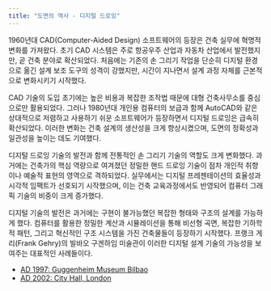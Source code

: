 ```yaml
---
title: "도면의 역사 - 디지털 드로잉"
---
```


1960년대 CAD(Computer-Aided Design) 소프트웨어의 등장은 건축 실무에 혁명적 변화를 가져왔다. 초기 CAD 시스템은 주로 항공우주 산업과 자동차 산업에서 발전했지만, 곧 건축 분야로 확산되었다. 처음에는 기존의 손 그리기 작업을 단순히 디지털 환경으로 옮긴 설계 보조 도구의 성격이 강했지만, 시간이 지나면서 설계 과정 자체를 근본적으로 변화시키기 시작했다.

CAD 기술의 도입 초기에는 높은 비용과 복잡한 조작법 때문에 대형 건축사무소를 중심으로만 활용되었다. 그러나 1980년대 개인용 컴퓨터의 보급과 함께 AutoCAD와 같은 상대적으로 저렴하고 사용하기 쉬운 소프트웨어가 등장하면서 디지털 드로잉은 급속히 확산되었다. 이러한 변화는 건축 설계의 생산성을 크게 향상시켰으며, 도면의 정확성과 일관성을 높이는 데도 기여했다.

디지털 드로잉 기술의 발전과 함께 전통적인 손 그리기 기술의 역할도 크게 변화했다. 과거에는 건축가의 핵심 역량으로 여겨졌던 정밀한 핸드 드로잉 기술이 점차 개인적 취향이나 예술적 표현의 영역으로 격하되었다. 실무에서는 디지털 프레젠테이션의 효율성과 시각적 임팩트가 선호되기 시작했으며, 이는 건축 교육과정에서도 반영되어 컴퓨터 그래픽 기술의 비중이 크게 증가했다.

디지털 기술의 발전은 과거에는 구현이 불가능했던 복잡한 형태와 구조의 설계를 가능하게 했다. 컴퓨터를 활용한 정밀한 계산과 시뮬레이션을 통해 비선형 곡면, 복잡한 기하학적 패턴, 그리고 혁신적인 구조 시스템을 가진 건축물들이 등장하기 시작했다. 프랭크 게리(Frank Gehry)의 빌바오 구겐하임 미술관이 이러한 디지털 설계 기술의 가능성을 보여주는 대표적인 사례들이다.

- [AD 1997: Guggenheim Museum Bilbao](./guggenheim-museum-bilbao.md)
- [AD 2002: City Hall, London](./london-city-hall.md)
